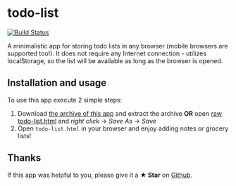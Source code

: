 # todo-list

[![Build Status](https://travis-ci.org/Marketionist/todo-list.svg?branch=master)](https://travis-ci.org/Marketionist/todo-list)

A minimalistic app for storing todo lists in any browser (mobile browsers are
supported too!). It does not require any Internet connection - utilizes
localStorage, so the list will be available as long as the browser is opened.

## Installation and usage
To use this app execute 2 simple steps:
1. Download [the archive of this app](https://github.com/Marketionist/todo-list/archive/master.zip)
    and extract the archive **OR** open
    [raw todo-list.html](https://raw.githubusercontent.com/Marketionist/todo-list/master/todo-list.html)
    and *right click* -> *Save As* -> *Save*
2. Open `todo-list.html` in your browser and enjoy adding notes or grocery lists!

## Thanks
If this app was helpful to you, please give it a **★ Star** on
[Github](https://github.com/Marketionist/todo-list).
